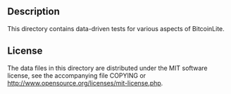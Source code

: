 Description
------------

This directory contains data-driven tests for various aspects of BitcoinLite.

License
--------

The data files in this directory are distributed under the MIT software
license, see the accompanying file COPYING or
http://www.opensource.org/licenses/mit-license.php.

